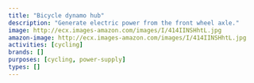 ```yaml
---
title: "Bicycle dynamo hub"
description: "Generate electric power from the front wheel axle."
image: http://ecx.images-amazon.com/images/I/414IINSHhtL.jpg
amazon-image: http://ecx.images-amazon.com/images/I/414IINSHhtL.jpg
activities: [cycling]
brands: []
purposes: [cycling, power-supply]
types: []
---
```

